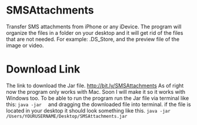 SMSAttachments
===============

Transfer SMS attachments from iPhone or any iDevice. The program will organize the files in a folder on your desktop and it will get rid of the files that are not needed. For example: .DS_Store, and the preview file of the image or video.

Download Link
=============

The link to download the Jar file. http://bit.ly/SMSAttachments As of right now the program only works with Mac. Soon I will make it so it works with Windows too. To be able to run the program run the Jar file via terminal like this:
`java -jar 
`
and dragging the downloaded file into terminal. if the file is located in your desktop it should look something like this.
`java -jar /Users/YOURUSERNAME/Desktop/SMSAttachments.jar`